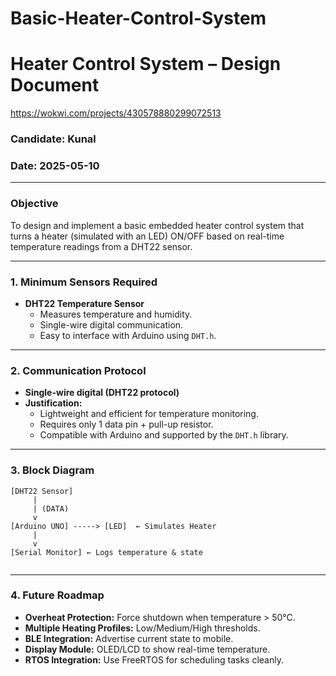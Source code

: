 # Basic-Heater-Control-System
# Heater Control System – Design Document
https://wokwi.com/projects/430578880299072513
###  Candidate: Kunal  
###  Date: 2025-05-10  

---

###  Objective
To design and implement a basic embedded heater control system that turns a heater (simulated with an LED) ON/OFF based on real-time temperature readings from a DHT22 sensor.

---

###  1. Minimum Sensors Required
- **DHT22 Temperature Sensor**
  - Measures temperature and humidity.
  - Single-wire digital communication.
  - Easy to interface with Arduino using `DHT.h`.

---

###  2. Communication Protocol
- **Single-wire digital (DHT22 protocol)**
- **Justification:**
  - Lightweight and efficient for temperature monitoring.
  - Requires only 1 data pin + pull-up resistor.
  - Compatible with Arduino and supported by the `DHT.h` library.

---

###  3. Block Diagram

```
[DHT22 Sensor]
     |
     | (DATA)
     v
[Arduino UNO] -----> [LED]  ← Simulates Heater
     |
     v
[Serial Monitor] ← Logs temperature & state


```

---

###  4. Future Roadmap
- **Overheat Protection:** Force shutdown when temperature > 50°C.
- **Multiple Heating Profiles:** Low/Medium/High thresholds.
- **BLE Integration:** Advertise current state to mobile.
- **Display Module:** OLED/LCD to show real-time temperature.
- **RTOS Integration:** Use FreeRTOS for scheduling tasks cleanly.
